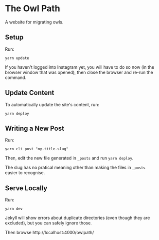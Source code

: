 # The Owl Path

A website for migrating owls.

## Setup

Run:

```
yarn update
```

If you haven't logged into Instagram yet, you will have to do so now (in the browser window that was opened), then close the browser and re-run the command.

## Update Content

To automatically update the site's content, run:

```
yarn deploy
```

## Writing a New Post

Run:

```
yarn cli post "my-title-slug"
```

Then, edit the new file generated in `_posts` and run `yarn deploy`.

The slug has no pratical meaning other than making the files in `_posts` easier to recognise.

## Serve Locally

Run:

```
yarn dev
```

Jekyll will show errors about duplicate directories (even though they are excluded), but you can safely ignore those.

Then browse http://localhost:4000/owlpath/
